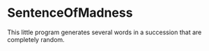 # SentenceOfMadness
This little program generates several words in a succession that are completely random.
